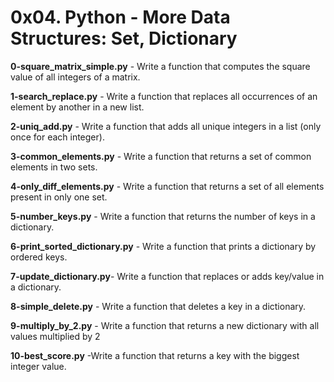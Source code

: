 # 0x04. Python - More Data Structures: Set, Dictionary

**0-square_matrix_simple.py** - Write a function that computes the square value of all integers of a matrix.

**1-search_replace.py** - Write a function that replaces all occurrences of an element by another in a new list.

**2-uniq_add.py** - Write a function that adds all unique integers in a list (only once for each integer).

**3-common_elements.py** - Write a function that returns a set of common elements in two sets.

**4-only_diff_elements.py** - Write a function that returns a set of all elements present in only one set.

**5-number_keys.py** - Write a function that returns the number of keys in a dictionary.

**6-print_sorted_dictionary.py** - Write a function that prints a dictionary by ordered keys.

**7-update_dictionary.py**- Write a function that replaces or adds key/value in a dictionary.

**8-simple_delete.py** - Write a function that deletes a key in a dictionary.

**9-multiply_by_2.py** - Write a function that returns a new dictionary with all values multiplied by 2

**10-best_score.py** -Write a function that returns a key with the biggest integer value.



